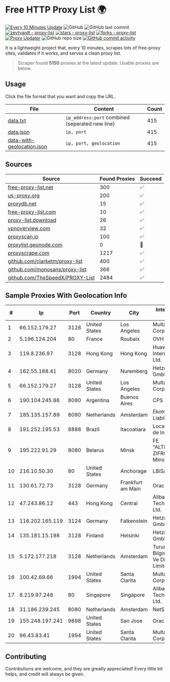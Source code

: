 
# Free HTTP Proxy List 🌍

[![Every 10 Minutes Update](https://github.com/mertguvencli/http-proxy-list/actions/workflows/main.yml/badge.svg?branch=main)](https://github.com/mertguvencli/http-proxy-list/actions/workflows/main.yml)
![GitHub](https://img.shields.io/github/license/mertguvencli/http-proxy-list)
![GitHub last commit](https://img.shields.io/github/last-commit/mertguvencli/http-proxy-list)
[![zevtyardt - proxy-list](https://img.shields.io/static/v1?label=zevtyardt&message=proxy-list&color=blue&logo=github)](https://github.com/zevtyardt/proxy-list "Go to GitHub repo")
[![stars - proxy-list](https://img.shields.io/github/stars/zevtyardt/proxy-list?style=social)](https://github.com/zevtyardt/proxy-list)
[![forks - proxy-list](https://img.shields.io/github/forks/zevtyardt/proxy-list?style=social)](https://github.com/zevtyardt/proxy-list)
[![Proxy Updater](https://github.com/zevtyardt/proxy-list/workflows/Proxy%20Updater/badge.svg)](https://github.com/zevtyardt/proxy-list/actions?query=workflow:"Proxy+Updater")
![GitHub repo size](https://img.shields.io/github/repo-size/zevtyardt/proxy-list)
[![GitHub commit activity](https://img.shields.io/github/commit-activity/m/zevtyardt/proxy-list?logo=commits)](https://github.com/zevtyardt/proxy-list/commits/main)

It is a lightweight project that, every 10 minutes, scrapes lots of free-proxy sites, validates if it works, and serves a clean proxy list.

> Scraper found **5150** proxies at the latest update. Usable proxies are below.

## Usage

Click the file format that you want and copy the URL.

|File|Content|Count|
|----|-------|-----|
|[data.txt](https://raw.githubusercontent.com/mertguvencli/http-proxy-list/main/proxy-list/data.txt)|`ip_address:port` combined (seperated new line)|415|
|[data.json](https://raw.githubusercontent.com/mertguvencli/http-proxy-list/main/proxy-list/data.json)|`ip, port`|415|
|[data-with-geolocation.json](https://raw.githubusercontent.com/mertguvencli/http-proxy-list/main/proxy-list/data-with-geolocation.json)|`ip, port, geolocation`|415|

## Sources

|Source|Found Proxies|Succeed|
|------|-------------|-------|
|[free-proxy-list.net](https://free-proxy-list.net)|300|✅|
|[us-proxy.org](https://www.us-proxy.org)|200|✅|
|[proxydb.net](http://proxydb.net)|15|✅|
|[free-proxy-list.com](https://free-proxy-list.com/?page=&port=&type%5B%5D=http&type%5B%5D=https&up_time=0&search=Search)|10|✅|
|[proxy-list.download](https://www.proxy-list.download/HTTP)|26|✅|
|[vpnoverview.com](https://vpnoverview.com/privacy/anonymous-browsing/free-proxy-servers)|32|✅|
|[proxyscan.io](https://www.proxyscan.io)|100|✅|
|[proxylist.geonode.com](https://proxylist.geonode.com/api/proxy-list?limit=300&page=1&sort_by=lastChecked&sort_type=desc&protocols=http,https)|0|🚫|
|[proxyscrape.com](https://api.proxyscrape.com/v2/?request=displayproxies&protocol=http&timeout=10000&country=all&ssl=all&anonymity=all)|1217|✅|
|[github.com/clarketm/proxy-list](https://raw.githubusercontent.com/clarketm/proxy-list/master/proxy-list-raw.txt)|400|✅|
|[github.com/monosans/proxy-list](https://raw.githubusercontent.com/monosans/proxy-list/main/proxies/http.txt)|366|✅|
|[github.com/TheSpeedX/PROXY-List](https://raw.githubusercontent.com/TheSpeedX/PROXY-List/master/http.txt)|2484|✅|


## Sample Proxies With Geolocation Info

|#|Ip|Port|Country|City|Internet Service Provider|
|-|--|----|-------|----|-------------------------|
|1|66.152.179.27|3128|United States|Los Angeles|Multacom Corporation|
|2|5.196.124.204|80|France|Roubaix|OVH SAS|
|3|119.8.236.97|3128|Hong Kong|Hong Kong|Huawei International Pte. Ltd.|
|4|162.55.188.41|8020|Germany|Nuremberg|Hetzner Online GmbH|
|5|66.152.179.27|3128|United States|Los Angeles|Multacom Corporation|
|6|190.104.245.86|8080|Argentina|Buenos Aires|CPS|
|7|185.135.157.89|8080|Netherlands|Amsterdam|Ekotrans Limited Liability Company|
|8|191.252.195.53|8888|Brazil|Itacoatiara|Locaweb Serviços de Internet S/A|
|9|195.222.91.29|8080|Belarus|Minsk|FE "ALTERNATIVNAYA ZIFROVAYA SET" Minsk|
|10|216.10.50.30|80|United States|Anchorage|LBiSat|
|11|130.61.72.73|3128|Germany|Frankfurt am Main|Oracle Corporation|
|12|47.243.86.12|443|Hong Kong|Central|Alibaba (US) Technology Co., Ltd.|
|13|116.202.165.119|3124|Germany|Falkenstein|Hetzner Online GmbH|
|14|135.181.15.198|3128|Finland|Helsinki|Hetzner Online GmbH|
|15|5.172.177.218|3128|Netherlands|Amsterdam|Turunc Smart Bilgisayar Teknoloji Ve Dis Ticaret Limited Sirketi|
|16|100.42.69.66|1994|United States|Santa Clarita|Multacom Corporation|
|17|8.219.97.248|80|Singapore|Singapore|Alibaba (US) Technology Co., Ltd.|
|18|31.186.239.245|8080|Netherlands|Amsterdam|NetSkope Inc|
|19|155.248.197.241|9898|United States|San Jose|Oracle Corporation|
|20|96.43.83.41|1994|United States|Santa Clarita|Multacom Corporation|



## Contributing

Contributions are welcome, and they are greatly appreciated! Every
little bit helps, and credit will always be given.

